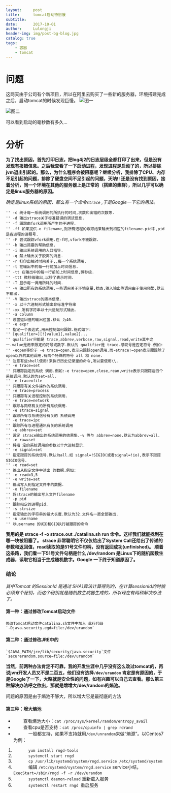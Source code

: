 ```yaml
---
layout:     post
title:      tomcat启动特别慢
subtitle:   
date:       2017-10-01
author:     Lulongji
header-img: img/post-bg-blog.jpg
catalog: true
tags:
    - 容器
    - tomcat
---
```



# 问题

这两天由于公司有个新项目，所以在阿里云购买了一些新的服务器，环境搭建完成之后，启动tomcat的时候发现巨慢。
![图一](https://raw.githubusercontent.com/lulongji/lulongji.github.io/master/imgs/tomcat/1.jpg)

![图二](https://raw.githubusercontent.com/lulongji/lulongji.github.io/master/imgs/tomcat/2.jpg)

可以看到启动的毫秒数有多久...

# 分析

**为了找出原因，首先打印日志，把log4j2的日志层级全都打印了出来，但是没有发现有报错信息。之后我查看了一下启动进程，发现进程是启动了的，所以排除jvm退出引起的。那么，为什么程序会被阻塞呢？继续分析，我排除了CPU、内存不足引起的问题，排除了硬盘空间不足引起的问题，天呐‼️ 还是没有找到原因，接着分析，同一个环境在其他的服务器上是正常的（搭建的集群），所以几乎可以确定是linux服务器的原因。**

_确定是linux系统的原因，那么有一个命令`strace` ,于是Google一下它的用法。_

	'' -c 统计每一系统调用的所执行的时间,次数和出错的次数等. 
	'' -d 输出strace关于标准错误的调试信息. 
	'' -f 跟踪由fork调用所产生的子进程. 
	'' -ff 如果提供-o filename,则所有进程的跟踪结果输出到相应的filename.pid中,pid是各进程的进程号. 
	'' -F 尝试跟踪vfork调用.在-f时,vfork不被跟踪. 
	'' -h 输出简要的帮助信息. 
	'' -i 输出系统调用的入口指针. 
	'' -q 禁止输出关于脱离的消息. 
	'' -r 打印出相对时间关于,,每一个系统调用. 
	'' -t 在输出中的每一行前加上时间信息. 
	'' -tt 在输出中的每一行前加上时间信息,微秒级. 
	'' -ttt 微秒级输出,以秒了表示时间. 
	'' -T 显示每一调用所耗的时间. 
	'' -v 输出所有的系统调用.一些调用关于环境变量,状态,输入输出等调用由于使用频繁,默认不输出. 
	'' -V 输出strace的版本信息. 
	'' -x 以十六进制形式输出非标准字符串 
	'' -xx 所有字符串以十六进制形式输出. 
	'' -a column 
	'' 设置返回值的输出位置.默认 为40. 
	'' -e expr 
	'' 指定一个表达式,用来控制如何跟踪.格式如下: 
	'' [qualifier=][!]value1[,value2]... 
	'' qualifier只能是 trace,abbrev,verbose,raw,signal,read,write其中之一.value是用来限定的符号或数字.默认的 qualifier是 trace.感叹号是否定符号.例如: 
	'' -eopen等价于 -e trace=open,表示只跟踪open调用.而-etrace!=open表示跟踪除了open以外的其他调用.有两个特殊的符号 all 和 none. 
	'' 注意有些shell使用!来执行历史记录里的命令,所以要使用\\. 
	'' -e trace=set 
	'' 只跟踪指定的系统 调用.例如:-e trace=open,close,rean,write表示只跟踪这四个系统调用.默认的为set=all. 
	'' -e trace=file 
	'' 只跟踪有关文件操作的系统调用. 
	'' -e trace=process 
	'' 只跟踪有关进程控制的系统调用. 
	'' -e trace=network 
	'' 跟踪与网络有关的所有系统调用. 
	'' -e strace=signal 
	'' 跟踪所有与系统信号有关的 系统调用 
	'' -e trace=ipc 
	'' 跟踪所有与进程通讯有关的系统调用 
	'' -e abbrev=set 
	'' 设定 strace输出的系统调用的结果集.-v 等与 abbrev=none.默认为abbrev=all. 
	'' -e raw=set 
	'' 将指 定的系统调用的参数以十六进制显示. 
	'' -e signal=set 
	'' 指定跟踪的系统信号.默认为all.如 signal=!SIGIO(或者signal=!io),表示不跟踪SIGIO信号. 
	'' -e read=set 
	'' 输出从指定文件中读出 的数据.例如: 
	'' -e read=3,5 
	'' -e write=set 
	'' 输出写入到指定文件中的数据. 
	'' -o filename 
	'' 将strace的输出写入文件filename 
	'' -p pid 
	'' 跟踪指定的进程pid. 
	'' -s strsize 
	'' 指定输出的字符串的最大长度.默认为32.文件名一直全部输出. 
	'' -u username 
	'' 以username 的UID和GID执行被跟踪的命令


**我用的是 strace -f -o strace.out ./catalina.sh run 命令。这样我们就能找到在哪一块被阻塞了。 strace 非常聪明它不仅仅给出了System Call还给出了传递的参数和返回值，read读取的是51号文件句柄，没有返回成功(unfinished)。 顺着这条路，我们看一下51号文件句柄是什么 /dev/random 是Linux下的随机函数生成器，读取它相当于生成随机数字。Google 一下终于知道原因了。**

### 结论

_其中Tomcat 的SessionId 是通过 SHA1算法计算得到的，在计算sessionId的时候必须有个秘钥，而这个秘钥就是随机数生成器生成的，所以现在有两种解决办法了。_

#### 第一种：通过修改Tomcat启动文件
    修改Tomcat启动文件catalina.sh文件中加入 此行代码
	`-Djava.security.egd=file:/dev/urandom`

#### 第二种：通过修改JRE中的
    `$JAVA_PATH/jre/lib/security/java.security`文件 
	`securerandom.source=file:/dev/urandom`

 **当然，前两种办法肯定不可靠，我的开发生涯中几乎没有这么改过tomcat的，再说jvm开发人员又不是二百五，他们没有选择`/dev/urandom` 肯定是有原因的，于是Google了一下，大略就是安全性的问题，如有兴趣可以自己去查看。那么第三种解决办法呼之欲出，那就是增增大/dev/random的熵池。** 

问题的原因是由于熵池不够大，所以增大它是最彻底的方法
#### 第三种：增大熵池

-         查看熵池大小：`cat /proc/sys/kernel/random/entropy_avail`
-         查看cpu是否支持：`cat /proc/cpuinfo | grep rdrand`
-             一般都支持，如果不支持就用`/dev/unrandom`来做“熵源”。以Centos7为例：
1.             `yum install rngd-tools`
2.             `systemctl start rngd`
3.             `cp /usr/lib/systemd/system/rngd.service /etc/systemd/system`
4.             编辑 `/etc/systemd/system/rngd.service` service小结， `ExecStart=/sbin/rngd -f -r /dev/urandom`
5.             `systemctl daemon-reload` 重新载入服务
6.             `systemctl restart rngd `重启服务



